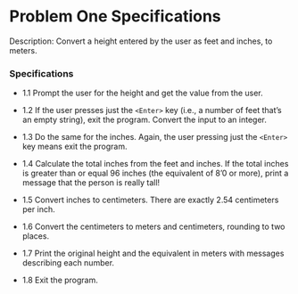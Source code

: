 # Problem One Specifications

Description: Convert a height entered by the user as feet and inches, to meters. 

### Specifications

- 1.1 Prompt the user for the height and get the value from the user.

- 1.2 If the user presses just the ```<Enter>``` key (i.e., a number of feet that’s an empty string), exit the program. Convert the input to an integer.

- 1.3 Do the same for the inches. Again, the user pressing just the ```<Enter>``` key means exit the program.

- 1.4 Calculate the total inches from the feet and inches. If the total inches is greater than or equal 96 inches (the equivalent of 8’0 or more), print a message that the person is really tall!

- 1.5 Convert inches to centimeters. There are exactly 2.54 centimeters per inch.

- 1.6 Convert the centimeters to meters and centimeters, rounding to two places.

- 1.7 Print the original height and the equivalent in meters with messages describing each number.

- 1.8 Exit the program.